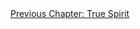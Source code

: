 <div id="nav"><a href="spirit.html">Previous Chapter: True Spirit</a></div>

</section>

[^1]: All quotations in this paragraph are taken from Hegel, *Early Theological Writings*, pp. 248-251. See also Frederick Beiser, *Hegel*, p. 115.
[^2]: The German word Hegel uses for alienation -- Entäußerung -- was used in Luther's translation of the Bible to refer to God's 'emptying' himself in becoming flesh. Pinkard (in his translator's note to *The Phenomenology of Spirit*, p. xlii) claims that Hegel would have intended this connotation.
[^3]: §483. We could say, therefore, that to be alienated or atomised by one's society is to be *objectified* by it.
[^3.1]: Hyppolite, *Genesis and Structure*, p. 386.
[^4]: §484.
[^5]: Ibid.
[^6]: Solomon, *In the Spirit of Hegel*, p. 495.
[^7]: Pinkard, *The Sociality of Reason*, p. 388n6.
[^8]: §485.
[^9]: Taylor, *Hegel*, p. 178.
[^10]: §485.
[^11]: §487.
[^12]: §488.
[^13]: Jean-Jacques Rousseau, *Emile, or on Education*, translated by Allan Bloom (New York: Basic Books, 1979), p. 37.
[^14]: §489.
[^14.1]: Rousseau, *Emile*, p. 41.
[^15]: §490.
[^16]: §491.
[^17]: The quotations and ideas in this list are taken from §§491-93 and from *Hegel's Philosophy of Nature* (Volume II of Hegel's *Encyclopaedia*), translated by A.V. Miller (Oxford: Oxford University Press, 2004), §§282-85.
[^18]: Harris, *Hegel's Ladder*, II, p. 266.
[^19]: §492.
[^20]: Augustine, *City of God*, translated by Henry Bettenson (London: Penguin Books, 2003), XIV.28. See also XIV.2 for the meaning of 'the standard of flesh'.
[^21]: §222, §417.
[^22]: §493.
[^23]: §495.
[^24]: Immanuel Kant, *Critique of Practical Reason*, 5:124.
[^25]: §496.
[^26]: §497.
[^27]: §498.
[^28]: Miller translates this word as 'ignoble', but Pinkard, Baillie, and Inwood opt for 'base'. Harris (*Hegel's Ladder*, II, p. 310n33) argues that both are mistranslations which oversimplify the connotations of *niederträchtig*.
[^29]: §§499-500.
[^30]: Denis Diderot, *Rameau's Nephew and First Satire*, translated by Margaret Mauldon (Oxford: Oxford University Press, 2006), p. 25. Note the contrast to a Rousseauian account of education.
[^31]: Ibid., p. 84.
[^32]: Alasdair MacIntyre, *After Virtue*, (Notre Dame, IN: University of Notre Dame Press, 1984), pp. 47-8.
[^34]: §501.
[^35]: §502.
[^36]: §503.
[^37]: §505.
[^38]: §506.
[^39]: Hyppolite, *Genesis and Structure*, p. 402.
[^40]: §97, §312.
[^41]: §507.
[^42]: The simplest illustration of this is how the word 'I' names *everyone*, at least in the moment of their speaking.
[^43]: Hegel to Voss, March 1805, in *Hegel: The Letters*, p. 107.
[^44]: §508.
[^45]: §509.
[^46]: Hyppolite, *Genesis and Structure*, p. 403.
[^47]: §510.
[^48]: See Robert Pippin, *Hegel's Practical Philosophy* (Cambridge: Cambridge University Press, 2008), ch. 7.
[^49]: §511.
[^50]: Ibid.
[^51]: §515.
[^52]: This isn't too far away from Marx's idea of money as a material measure of an individual's labour time.
[^53]: §517.
[^54]: §518.
[^55]: Ibid.
[^56]: Søren Kierkegaard, *Two Ages: A Literary Review*, translated by Howard V. Hong and Edna H. Hong (Princeton, NJ: Princeton University Press, 2009), pp. 97 ff.
[^57]: Martin Heidegger, *Being and Time*, translated by John Macquarrie and Edward Robinson (Oxford: Blackwell, 1998), §35.
